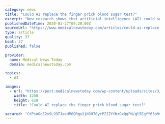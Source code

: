 ```yaml
---
category: news
title: "Could AI replace the finger prick blood sugar test?"
excerpt: "New research shows that artificial intelligence (AI) could someday replace invasive glucose testing. If the technology works, the switch would be particularly significant for individuals with diabetes. Share on Pinterest A new pilot study investigates whether AI might, one day, replace the finger prick test. Some recent reports in the media ..."
publishedDateTime: 2020-01-27T09:28:00Z
sourceUrl: "https://www.medicalnewstoday.com/articles/could-ai-replace-the-finger-prick-glucose-test"
type: article
quality: 37
heat: 37
published: false

provider:
  name: Medical News Today
  domain: medicalnewstoday.com

topics:
  - AI

images:
  - url: "https://post.medicalnewstoday.com/wp-content/uploads/sites/3/2020/01/Finger-prick-glucose-test-1200x628.jpg"
    width: 1200
    height: 628
    title: "Could AI replace the finger prick blood sugar test?"

secured: "CdPsoOqE2x9L99TJaoHM6QRgx2jN9H78ycPZJZYYbzGxQqPN/gl5EgfY65o9vR8DFfVsC8v2/3y5zZNSqwCCNNFXRXK4w6GsqM38vMqXBie3FPnLLCFpTILTpDPQ+6ara8AP0tdHfSwhG6gLpJeupeK5Oj/QszptPDZqSM93mAmZ8O4up5FxU2+zar74St/2ORLDi0nMk1icpSkSYalBlfrMDV+h1DeJlO92/capRI8yGAFWk3QrpvZebLFd9MjRteIgPg0i2dD7e+IX8LOasH5Q1XnNIsjlT/7vQSzwWHJWguSsqmjBzRXIdQ3FcOq5gk4dGrgKWTkamzfMtEFUOkrkF2eMmj1pm+QFP4sinYC8h+3OqPXWgL1TMPK8usvpj/dR0lGZRnCw+gXiojQ2tYnkaW/Gv99H9p7HAy0oCDjSm/hogRKckr87kLXHhHYlzZpX6NyibbSpNJcJ3U0QjFBwPpSHWL6tjK1SbAItFpk=;AtFCS/dS+d5kwEOMpACwSA=="
---
```


